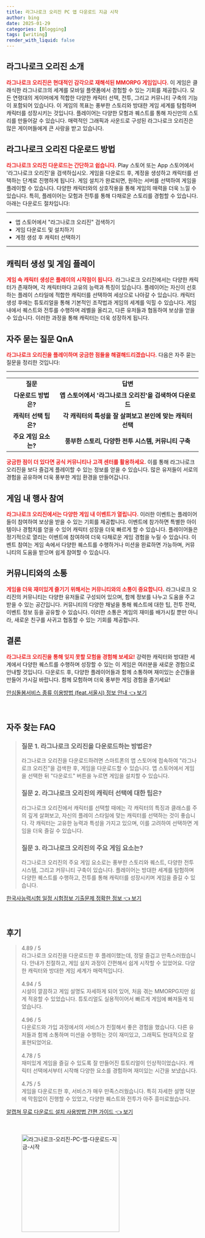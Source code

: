 ```yaml
---
title: 라그나로크 오리진 PC 앱 다운로드 지금 시작
author: bing
date: 2025-01-29
categories: [Blogging]
tags: [writing]
render_with_liquid: false
---
```



<h2 id='라그나로크_오리진_소개'>라그나로크 오리진 소개</h2>

<p><b><span style="color: #ee2323;">라그나로크 오리진은 현대적인 감각으로 재해석된 MMORPG 게임입니다.</span></b> 이 게임은 클래식한 라그나로크의 세계를 모바일 플랫폼에서 경험할 수 있는 기회를 제공합니다. 모든 연령대의 게이머에게 적합한 다양한 캐릭터 선택, 전투, 그리고 커뮤니티 구축의 기능이 포함되어 있습니다. 이 게임의 목표는 풍부한 스토리와 방대한 게임 세계를 탐험하며 캐릭터를 성장시키는 것입니다. 플레이어는 다양한 모험과 퀘스트를 통해 자신만의 스토리를 만들어갈 수 있습니다. 매력적인 그래픽과 사운드로 구성된 라그나로크 오리진은 많은 게이머들에게 큰 사랑을 받고 있습니다.</p>

<h2 id='다운로드_방법'>라그나로크 오리진 다운로드 방법</h2>

<p><b><span style="color: #ee2323;">라그나로크 오리진 다운로드는 간단하고 쉽습니다.</span></b> Play 스토어 또는 App 스토어에서 '라그나로크 오리진'을 검색하십시오. 게임을 다운로드 후, 계정을 생성하고 캐릭터를 선택하는 단계로 진행하게 됩니다. 게임 설치가 완료되면, 원하는 서버를 선택하여 게임을 플레이할 수 있습니다. 다양한 캐릭터와의 상호작용을 통해 게임의 매력을 더욱 느낄 수 있습니다. 특히, 플레이어는 모험과 전투를 통해 다채로운 스토리를 경험할 수 있습니다. 아래는 다운로드 절차입니다:</p>

<hr />

<ul>
    <li>앱 스토어에서 "라그나로크 오리진" 검색하기</li>
    <li>게임 다운로드 및 설치하기</li>
    <li>계정 생성 후 캐릭터 선택하기</li>
</ul>

<hr />

<h2 id='캐릭터_생성_및_게임_플레이'>캐릭터 생성 및 게임 플레이</h2>

<p><b><span style="color: #ee2323;">게임 속 캐릭터 생성은 플레이의 시작점이 됩니다.</span></b> 라그나로크 오리진에서는 다양한 캐릭터가 존재하며, 각 캐릭터마다 고유의 능력과 특징이 있습니다. 플레이어는 자신이 선호하는 플레이 스타일에 적합한 캐릭터를 선택하여 세상으로 나아갈 수 있습니다. 캐릭터 생성 후에는 튜토리얼을 통해 기본적인 조작법과 게임의 세계를 익힐 수 있습니다. 게임 내에서 퀘스트와 전투를 수행하며 레벨을 올리고, 다른 유저들과 협동하여 보상을 얻을 수 있습니다. 이러한 과정을 통해 캐릭터는 더욱 성장하게 됩니다.</p>

<h2 id='자주_묻는_질문_QnA'>자주 묻는 질문 QnA</h2>

<p><b><span style="color: #ee2323;">라그나로크 오리진을 플레이하며 궁금한 점들을 해결해드리겠습니다.</span></b> 다음은 자주 묻는 질문을 정리한 것입니다:</p>

<hr />

<table>
    <tr>
        <td style="text-align: center; height: 17px;"><b>질문</b></td>
        <td style="text-align: center; height: 17px;"><b>답변</b></td>
    </tr>
    <tr>
        <td style="text-align: center; height: 17px;"><b>다운로드 방법은?</b></td>
        <td style="text-align: center; height: 17px;"><b>앱 스토어에서 '라그나로크 오리진'을 검색하여 다운로드</b></td>
    </tr>
    <tr>
        <td style="text-align: center; height: 17px;"><b>캐릭터 선택 팁은?</b></td>
        <td style="text-align: center; height: 17px;"><b>각 캐릭터의 특성을 잘 살펴보고 본인에 맞는 캐릭터 선택</b></td>
    </tr>
    <tr>
        <td style="text-align: center; height: 17px;"><b>주요 게임 요소는?</b></td>
        <td style="text-align: center; height: 17px;"><b>풍부한 스토리, 다양한 전투 시스템, 커뮤니티 구축</b></td>
    </tr>
</table>

<p><b><span style="color: #ee2323;">궁금한 점이 더 있다면 공식 커뮤니티나 고객 센터를 활용하세요.</span></b> 이를 통해 라그나로크 오리진을 보다 즐겁게 플레이할 수 있는 정보를 얻을 수 있습니다. 많은 유저들이 서로의 경험을 공유하며 더욱 풍부한 게임 환경을 만들어갑니다.</p>

<h2 id='게임_내_행사_참여'>게임 내 행사 참여</h2>

<p><b><span style="color: #ee2323;">라그나로크 오리진에서는 다양한 게임 내 이벤트가 열립니다.</span></b> 이러한 이벤트는 플레이어들이 참여하여 보상을 받을 수 있는 기회를 제공합니다. 이벤트에 참가하면 특별한 아이템이나 경험치를 얻을 수 있어 캐릭터 성장을 더욱 빠르게 할 수 있습니다. 플레이어들은 정기적으로 열리는 이벤트에 참여하여 더욱 다채로운 게임 경험을 누릴 수 있습니다. 이벤트 참여는 게임 속에서 다양한 퀘스트를 수행하거나 미션을 완료하면 가능하며, 커뮤니티의 도움을 받으며 쉽게 참여할 수 있습니다.</p>

<h2 id='커뮤니티_와의_소통'>커뮤니티와의 소통</h2>

<p><b><span style="color: #ee2323;">게임을 더욱 재미있게 즐기기 위해서는 커뮤니티와의 소통이 중요합니다.</span></b> 라그나로크 오리진의 커뮤니티는 다양한 유저들로 구성되어 있으며, 함께 정보를 나누고 도움을 주고받을 수 있는 공간입니다. 커뮤니티의 다양한 채널을 통해 퀘스트에 대한 팁, 전투 전략, 이벤트 정보 등을 공유할 수 있습니다. 이러한 소통은 게임의 재미를 배가시킬 뿐만 아니라, 새로운 친구를 사귀고 협동할 수 있는 기회를 제공합니다.</p>

<h2 id='결론'>결론</h2>

<p><b><span style="color: #ee2323;">라그나로크 오리진을 통해 잊지 못할 모험을 경험해 보세요!</span></b> 강력한 캐릭터와 방대한 세계에서 다양한 퀘스트를 수행하며 성장할 수 있는 이 게임은 여러분을 새로운 경험으로 안내할 것입니다. 다운로드 후, 다양한 플레이어들과 함께 소통하며 재미있는 순간들을 만들어 가시길 바랍니다. 함께 모험하며 더욱 풍부한 게임 경험을 즐기세요!</p>


<p><a class="click-button" title="안심돌봄서비스 종류 이용방법 (feat.서울시) 정보 안내" href="https://greenforu.github.io/posts/%EC%95%88%EC%8B%AC%EB%8F%8C%EB%B4%84%EC%84%9C%EB%B9%84%EC%8A%A4-%EC%A2%85%EB%A5%98-%EC%9D%B4%EC%9A%A9%EB%B0%A9%EB%B2%95-(feat.%EC%84%9C%EC%9A%B8%EC%8B%9C)-%EC%A0%95%EB%B3%B4-%EC%95%88%EB%82%B4/" rel="dofollow">안심돌봄서비스 종류 이용방법 (feat.서울시) 정보 안내 👈 보기</a></p><br>
<h2 id='자주_찾는_FAQ'>자주 찾는 FAQ</h2>
<div itemscope="" itemtype="https://schema.org/FAQPage"> 
<blockquote> 
<div itemscope="" itemprop="mainEntity" itemtype="https://schema.org/Question"> 
<h3 itemprop="name">질문 1. 라그나로크 오리진을 다운로드하는 방법은?</h3> 
<div itemscope="" itemprop="acceptedAnswer" itemtype="https://schema.org/Answer"> 
<span itemprop="text"> 
<p>라그나로크 오리진을 다운로드하려면 스마트폰의 앱 스토어에 접속하여 "라그나로크 오리진"을 검색한 후, 게임을 다운로드할 수 있습니다. 앱 스토어에서 게임을 선택한 뒤 "다운로드" 버튼을 누르면 게임을 설치할 수 있습니다.</p> 
</span> 
</div> 
</div> 

<div itemscope="" itemprop="mainEntity" itemtype="https://schema.org/Question"> 
<h3 itemprop="name">질문 2. 라그나로크 오리진의 캐릭터 선택에 대한 팁은?</h3> 
<div itemscope="" itemprop="acceptedAnswer" itemtype="https://schema.org/Answer"> 
<span itemprop="text"> 
<p>라그나로크 오리진에서 캐릭터를 선택할 때에는 각 캐릭터의 특징과 클래스를 주의 깊게 살펴보고, 자신의 플레이 스타일에 맞는 캐릭터를 선택하는 것이 좋습니다. 각 캐릭터는 고유한 능력과 특성을 가지고 있으며, 이를 고려하여 선택하면 게임을 더욱 즐길 수 있습니다.</p> 
</span> 
</div> 
</div> 

<div itemscope="" itemprop="mainEntity" itemtype="https://schema.org/Question"> 
<h3 itemprop="name">질문 3. 라그나로크 오리진의 주요 게임 요소는?</h3> 
<div itemscope="" itemprop="acceptedAnswer" itemtype="https://schema.org/Answer"> 
<span itemprop="text"> 
<p>라그나로크 오리진의 주요 게임 요소로는 풍부한 스토리와 퀘스트, 다양한 전투 시스템, 그리고 커뮤니티 구축이 있습니다. 플레이어는 방대한 세계를 탐험하며 다양한 퀘스트를 수행하고, 전투를 통해 캐릭터를 성장시키며 게임을 즐길 수 있습니다.</p> 
</span> 
</div> 
</div> 
</blockquote> 
</div>
<p><a class="click-button" title="한국사능력시험 일정 시험정보 기출문제 정확한 정보" href="https://greenforu.github.io/posts/%ED%95%9C%EA%B5%AD%EC%82%AC%EB%8A%A5%EB%A0%A5%EC%8B%9C%ED%97%98-%EC%9D%BC%EC%A0%95-%EC%8B%9C%ED%97%98%EC%A0%95%EB%B3%B4-%EA%B8%B0%EC%B6%9C%EB%AC%B8%EC%A0%9C-%EC%A0%95%ED%99%95%ED%95%9C-%EC%A0%95%EB%B3%B4/" rel="dofollow">한국사능력시험 일정 시험정보 기출문제 정확한 정보 👈 보기</a></p><br>
<h2 id='후기'>후기</h2>
<div itemscope itemtype="https://schema.org/Product">
  <blockquote>
  <div itemprop="review" itemscope itemtype="https://schema.org/Review">
      <div itemprop="reviewRating" itemscope itemtype="https://schema.org/Rating"> <span itemprop="ratingValue">4.89</span> / <span itemprop="bestRating">5</span> </div>
      <span itemprop="reviewBody">라그나로크 오리진을 다운로드한 후 플레이했는데, 정말 즐겁고 만족스러웠습니다. 안내가 친절하고, 게임 설치 과정이 간편해서 쉽게 시작할 수 있었어요. 다양한 캐릭터와 방대한 게임 세계가 매력적입니다.</span>
  </div>
  <br>
  <div itemprop="review" itemscope itemtype="https://schema.org/Review">
      <div itemprop="reviewRating" itemscope itemtype="https://schema.org/Rating"> <span itemprop="ratingValue">4.94</span> / <span itemprop="bestRating">5</span> </div>
      <span itemprop="reviewBody">시설이 깔끔하고 게임 설명도 자세하게 되어 있어, 처음 겪는 MMORPG지만 쉽게 적응할 수 있었습니다. 튜토리얼도 실용적이어서 빠르게 게임에 빠져들게 되었습니다.</span>
  </div>
  <br>
  <div itemprop="review" itemscope itemtype="https://schema.org/Review">
      <div itemprop="reviewRating" itemscope itemtype="https://schema.org/Rating"> <span itemprop="ratingValue">4.96</span> / <span itemprop="bestRating">5</span> </div>
      <span itemprop="reviewBody">다운로드와 가입 과정에서의 서비스가 친절해서 좋은 경험을 했습니다. 다른 유저들과 함께 소통하며 미션을 수행하는 것이 재미있고, 그래픽도 현대적으로 잘 표현되었어요.</span>
  </div>
  <br>
  <div itemprop="review" itemscope itemtype="https://schema.org/Review">
      <div itemprop="reviewRating" itemscope itemtype="https://schema.org/Rating"> <span itemprop="ratingValue">4.78</span> / <span itemprop="bestRating">5</span> </div>
      <span itemprop="reviewBody">재미있게 게임을 즐길 수 있도록 잘 만들어진 튜토리얼이 인상적이었습니다. 캐릭터 선택에서부터 시작해 다양한 요소를 경험하며 재미있는 시간을 보냈습니다.</span>
  </div>
  <br>
  <div itemprop="review" itemscope itemtype="https://schema.org/Review">
      <div itemprop="reviewRating" itemscope itemtype="https://schema.org/Rating"> <span itemprop="ratingValue">4.75</span> / <span itemprop="bestRating">5</span> </div>
      <span itemprop="reviewBody">게임을 다운로드한 후, 서비스가 매우 만족스러웠습니다. 특히 자세한 설명 덕분에 막힘없이 진행할 수 있었고, 다양한 퀘스트와 전투가 아주 흥미로웠습니다.</span>
  </div>
  </blockquote>
</div>
<p><a class="click-button" title="알캡쳐 무료 다운로드 설치 사용방법 간편 가이드" href="https://greenforu.github.io/posts/%EC%95%8C%EC%BA%A1%EC%B3%90-%EB%AC%B4%EB%A3%8C-%EB%8B%A4%EC%9A%B4%EB%A1%9C%EB%93%9C-%EC%84%A4%EC%B9%98-%EC%82%AC%EC%9A%A9%EB%B0%A9%EB%B2%95-%EA%B0%84%ED%8E%B8-%EA%B0%80%EC%9D%B4%EB%93%9C/" rel="dofollow">알캡쳐 무료 다운로드 설치 사용방법 간편 가이드 👈 보기</a></p><br>
<figure class="image"><img src="https://greenforu.github.io/assets/img/thumbnail/라그나로크-오리진-PC-앱-다운로드-지금-시작.webp" alt="라그나로크-오리진-PC-앱-다운로드-지금-시작" width="256" height="256"></figure>